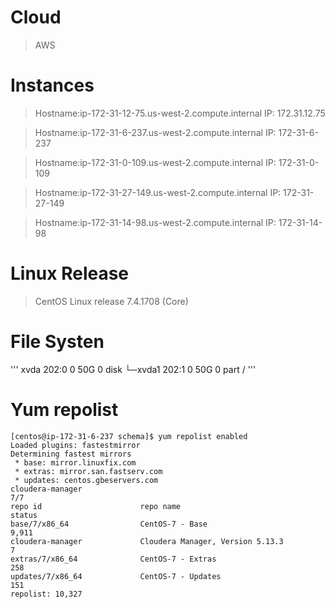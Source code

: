 # Cloud
> AWS

# Instances
> Hostname:ip-172-31-12-75.us-west-2.compute.internal
> IP: 172.31.12.75

> Hostname:ip-172-31-6-237.us-west-2.compute.internal
> IP: 172-31-6-237

> Hostname:ip-172-31-0-109.us-west-2.compute.internal
> IP: 172-31-0-109

> Hostname:ip-172-31-27-149.us-west-2.compute.internal
> IP: 172-31-27-149

> Hostname:ip-172-31-14-98.us-west-2.compute.internal
> IP: 172-31-14-98

# Linux Release
> CentOS Linux release 7.4.1708 (Core)

# File Systen
'''
xvda    202:0    0  50G  0 disk
└─xvda1 202:1    0  50G  0 part /
'''

# Yum repolist 
```
[centos@ip-172-31-6-237 schema]$ yum repolist enabled
Loaded plugins: fastestmirror
Determining fastest mirrors
 * base: mirror.linuxfix.com
 * extras: mirror.san.fastserv.com
 * updates: centos.gbeservers.com
cloudera-manager                                                            7/7
repo id                      repo name                                    status
base/7/x86_64                CentOS-7 - Base                              9,911
cloudera-manager             Cloudera Manager, Version 5.13.3                 7
extras/7/x86_64              CentOS-7 - Extras                              258
updates/7/x86_64             CentOS-7 - Updates                             151
repolist: 10,327
```